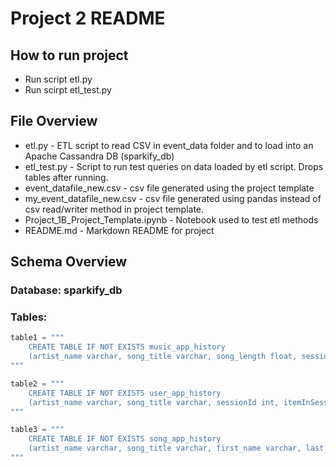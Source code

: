 # Project 2 README

## How to run project
- Run script etl.py
- Run scirpt etl_test.py

## File Overview
- etl.py - ETL script to read CSV in event_data folder and to load into an Apache Cassandra DB (sparkify_db)
- etl_test.py - Script to run test queries on data loaded by etl script.  Drops tables after running.
- event_datafile_new.csv - csv file generated using the project template
- my_event_datafile_new.csv - csv file generated using pandas instead of csv read/writer method in project template.
- Project_1B_Project_Template.ipynb - Notebook used to test etl methods
- README.md - Markdown README for project

## Schema Overview

### Database: sparkify_db

### Tables:
```python
table1 = """
    CREATE TABLE IF NOT EXISTS music_app_history 
    (artist_name varchar, song_title varchar, song_length float, sessionId int, itemInSession int, PRIMARY KEY(sessionId, itemInSession))
"""

table2 = """
    CREATE TABLE IF NOT EXISTS user_app_history 
    (artist_name varchar, song_title varchar, sessionId int, itemInSession int, first_name varchar, last_name varchar, userId int, PRIMARY KEY(userId, sessionId, itemInSession))
"""

table3 = """
    CREATE TABLE IF NOT EXISTS song_app_history 
    (artist_name varchar, song_title varchar, first_name varchar, last_name varchar, userId int, PRIMARY KEY(song_title, userId, artist_name))
"""
```

